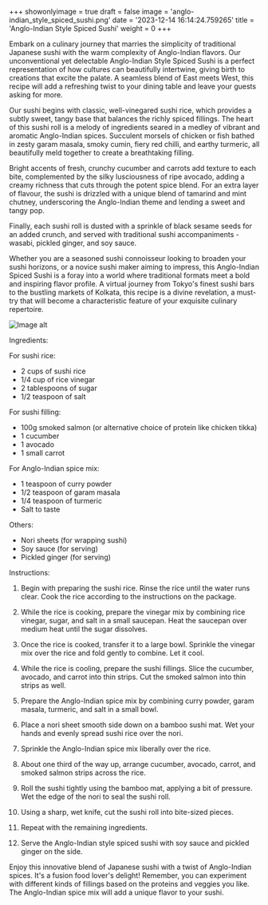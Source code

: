 +++ 
showonlyimage = true 
draft = false 
image = 'anglo-indian_style_spiced_sushi.png'
date = '2023-12-14 16:14:24.759265' 
title = 'Anglo-Indian Style Spiced Sushi' 
weight = 0
+++ 
 
Embark on a culinary journey that marries the simplicity of traditional Japanese sushi with the warm complexity of Anglo-Indian flavors. Our unconventional yet delectable Anglo-Indian Style Spiced Sushi is a perfect representation of how cultures can beautifully intertwine, giving birth to creations that excite the palate. A seamless blend of East meets West, this recipe will add a refreshing twist to your dining table and leave your guests asking for more.

Our sushi begins with classic, well-vinegared sushi rice, which provides a subtly sweet, tangy base that balances the richly spiced fillings. The heart of this sushi roll is a melody of ingredients seared in a medley of vibrant and aromatic Anglo-Indian spices. Succulent morsels of chicken or fish bathed in zesty garam masala, smoky cumin, fiery red chilli, and earthy turmeric, all beautifully meld together to create a breathtaking filling.

Bright accents of fresh, crunchy cucumber and carrots add texture to each bite, complemented by the silky lusciousness of ripe avocado, adding a creamy richness that cuts through the potent spice blend. For an extra layer of flavour, the sushi is drizzled with a unique blend of tamarind and mint chutney, underscoring the Anglo-Indian theme and lending a sweet and tangy pop.

Finally, each sushi roll is dusted with a sprinkle of black sesame seeds for an added crunch, and served with traditional sushi accompaniments - wasabi, pickled ginger, and soy sauce.

Whether you are a seasoned sushi connoisseur looking to broaden your sushi horizons, or a novice sushi maker aiming to impress, this Anglo-Indian Spiced Sushi is a foray into a world where traditional formats meet a bold and inspiring flavor profile. A virtual journey from Tokyo's finest sushi bars to the bustling markets of Kolkata, this recipe is a divine revelation, a must-try that will become a characteristic feature of your exquisite culinary repertoire. 

![Image alt](/anglo-indian_style_spiced_sushi.png '300px')

Ingredients: 

For sushi rice:
- 2 cups of sushi rice
- 1/4 cup of rice vinegar
- 2 tablespoons of sugar
- 1/2 teaspoon of salt

For sushi filling:
- 100g smoked salmon (or alternative choice of protein like chicken tikka)
- 1 cucumber
- 1 avocado
- 1 small carrot

For Anglo-Indian spice mix:
- 1 teaspoon of curry powder
- 1/2 teaspoon of garam masala
- 1/4 teaspoon of turmeric
- Salt to taste

Others:
- Nori sheets (for wrapping sushi)
- Soy sauce (for serving)
- Pickled ginger (for serving)

Instructions:

1. Begin with preparing the sushi rice. Rinse the rice until the water runs clear. Cook the rice according to the instructions on the package.

2. While the rice is cooking, prepare the vinegar mix by combining rice vinegar, sugar, and salt in a small saucepan. Heat the saucepan over medium heat until the sugar dissolves.

3. Once the rice is cooked, transfer it to a large bowl. Sprinkle the vinegar mix over the rice and fold gently to combine. Let it cool.

4. While the rice is cooling, prepare the sushi fillings. Slice the cucumber, avocado, and carrot into thin strips. Cut the smoked salmon into thin strips as well.

5. Prepare the Anglo-Indian spice mix by combining curry powder, garam masala, turmeric, and salt in a small bowl.

6. Place a nori sheet smooth side down on a bamboo sushi mat. Wet your hands and evenly spread sushi rice over the nori.

7. Sprinkle the Anglo-Indian spice mix liberally over the rice.

8. About one third of the way up, arrange cucumber, avocado, carrot, and smoked salmon strips across the rice.

9. Roll the sushi tightly using the bamboo mat, applying a bit of pressure. Wet the edge of the nori to seal the sushi roll.

10. Using a sharp, wet knife, cut the sushi roll into bite-sized pieces. 

11. Repeat with the remaining ingredients.

12. Serve the Anglo-Indian style spiced sushi with soy sauce and pickled ginger on the side.

Enjoy this innovative blend of Japanese sushi with a twist of Anglo-Indian spices. It's a fusion food lover's delight! Remember, you can experiment with different kinds of fillings based on the proteins and veggies you like. The Anglo-Indian spice mix will add a unique flavor to your sushi.